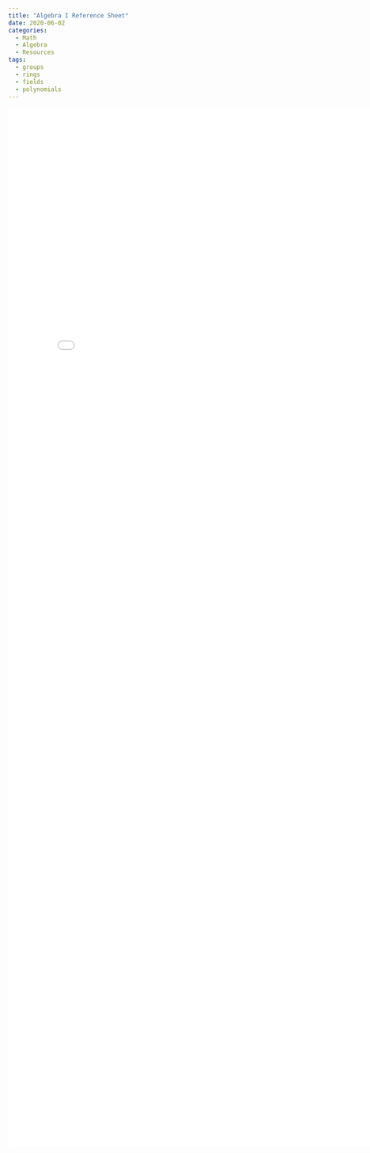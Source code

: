 ```yaml
---
title: "Algebra I Reference Sheet"
date: 2020-06-02
categories:
  - Math
  - Algebra
  - Resources
tags:
  - groups
  - rings
  - fields
  - polynomials
---
```


<embed src="_pdfs/Algebra_I_Reference_Sheet.pdf" type="application/pdf" width="800px" height="2100px" />

